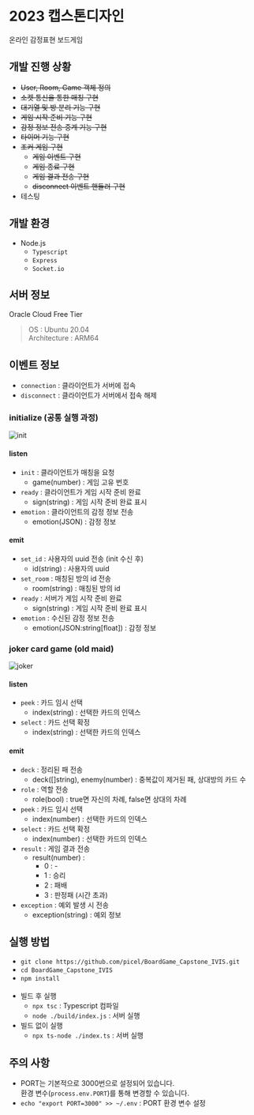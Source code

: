 # 2023 캡스톤디자인
온라인 감정표현 보드게임

## 개발 진행 상황
- ~~User, Room, Game 객체 정의~~
- ~~소켓 통신을 통한 매칭 구현~~
- ~~대기열 및 방 분리 기능 구현~~
- ~~게임 시작 준비 기능 구현~~
- ~~감정 정보 전송 중계 기능 구현~~
- ~~타이머 기능 구현~~
- ~~조커 게임 구현~~
    - ~~게임 이벤트 구현~~
    - ~~게임 종료 구현~~
    - ~~게임 결과 전송 구현~~
    - ~~disconnect 이벤트 핸들러 구현~~
- 테스팅

## 개발 환경
- Node.js
    - `Typescript`
    - `Express`
    - `Socket.io`

## 서버 정보
Oracle Cloud Free Tier
> OS : Ubuntu 20.04<br>
> Architecture : ARM64

## 이벤트 정보
- `connection` : 클라이언트가 서버에 접속
- `disconnect` : 클라이언트가 서버에서 접속 해제

### initialize (공통 실행 과정)
![init](https://user-images.githubusercontent.com/30901178/235572486-92dfe7b3-6932-4ecd-b794-cbf1c0de5bcc.png)
#### listen
- `init` : 클라이언트가 매칭을 요청
    - game(number) : 게임 고유 번호
- `ready` : 클라이언트가 게임 시작 준비 완료
    - sign(string) : 게임 시작 준비 완료 표시
- `emotion` : 클라이언트의 감정 정보 전송
    - emotion(JSON) : 감정 정보

#### emit
- `set_id` : 사용자의 uuid 전송 (init 수신 후)
    - id(string) : 사용자의 uuid
- `set_room` : 매칭된 방의 id 전송
    - room(string) : 매칭된 방의 id
- `ready` : 서버가 게임 시작 준비 완료
    - sign(string) : 게임 시작 준비 완료 표시
- `emotion` : 수신된 감정 정보 전송
    - emotion(JSON:string[float]) : 감정 정보

### joker card game (old maid)
![joker](https://user-images.githubusercontent.com/30901178/235572550-e07a0772-0522-430e-91b3-e084fc01a716.png)
#### listen
- `peek` : 카드 임시 선택
    - index(string) : 선택한 카드의 인덱스
- `select` : 카드 선택 확정
    - index(string) : 선택한 카드의 인덱스

#### emit
- `deck` : 정리된 패 전송
    - deck([]string), enemy(number) : 중복값이 제거된 패, 상대방의 카드 수
- `role` : 역할 전송
    - role(bool) : true면 자신의 차례, false면 상대의 차례
- `peek` : 카드 임시 선택
    - index(number) : 선택한 카드의 인덱스
- `select` : 카드 선택 확정
    - index(number) : 선택한 카드의 인덱스
- `result` : 게임 결과 전송
    - result(number) : 
        - 0 : -
        - 1 : 승리
        - 2 : 패배
        - 3 : 판정패 (시간 초과)
- `exception` : 예외 발생 시 전송
    - exception(string) : 예외 정보

## 실행 방법
- `git clone https://github.com/picel/BoardGame_Capstone_IVIS.git`
- `cd BoardGame_Capstone_IVIS`
- `npm install`
<br><br>
- 빌드 후 실행
    - `npx tsc` : Typescript 컴파일
    - `node ./build/index.js` : 서버 실행
- 빌드 없이 실행
    - `npx ts-node ./index.ts` : 서버 실행

## 주의 사항
- PORT는 기본적으로 3000번으로 설정되어 있습니다.<br>환경 변수(`process.env.PORT`)를 통해 변경할 수 있습니다.
- `echo "export PORT=3000" >> ~/.env` : PORT 환경 변수 설정